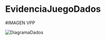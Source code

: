 # EvidenciaJuegoDados

#IMAGEN VPP

![DiagramaDados](https://github.com/ChiaxNiro/EvidenciaJuegoDados/assets/138495779/ad0bd4e2-2423-442b-9a6b-8833ef6bc607)
